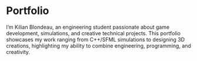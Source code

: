 # Portfolio
I’m Kilian Blondeau, an engineering student passionate about game development, simulations, and creative technical projects. This portfolio showcases my work ranging from C++/SFML simulations to designing 3D creations, highlighting my ability to combine engineering, programming, and creativity.
